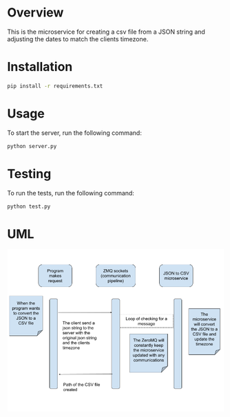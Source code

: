 # Overview

This is the microservice for creating a csv file from a JSON string and adjusting the dates to match the clients timezone.

# Installation

```bash
pip install -r requirements.txt
```

# Usage

To start the server, run the following command:

```bash
python server.py
```

# Testing

To run the tests, run the following command:

```bash
python test.py
```

# UML

![alt text](/uml.png)
